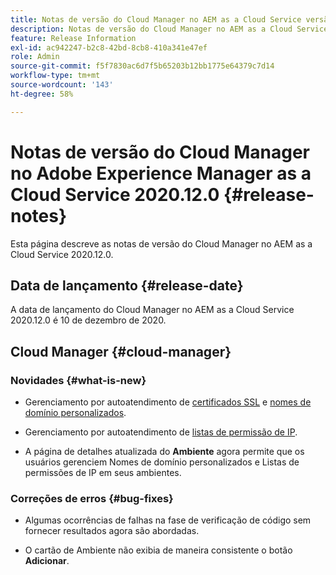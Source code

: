 ```yaml
---
title: Notas de versão do Cloud Manager no AEM as a Cloud Service versão 2020.12.0
description: Notas de versão do Cloud Manager no AEM as a Cloud Service versão 2020.12.0
feature: Release Information
exl-id: ac942247-b2c8-42bd-8cb8-410a341e47ef
role: Admin
source-git-commit: f5f7830ac6d7f5b65203b12bb1775e64379c7d14
workflow-type: tm+mt
source-wordcount: '143'
ht-degree: 58%

---
```


# Notas de versão do Cloud Manager no Adobe Experience Manager as a Cloud Service 2020.12.0 {#release-notes}

Esta página descreve as notas de versão do Cloud Manager no AEM as a Cloud Service 2020.12.0.

## Data de lançamento {#release-date}

A data de lançamento do Cloud Manager no AEM as a Cloud Service 2020.12.0 é 10 de dezembro de 2020.

## Cloud Manager {#cloud-manager}

### Novidades {#what-is-new}

* Gerenciamento por autoatendimento de [certificados SSL](/help/implementing/cloud-manager/managing-ssl-certifications/introduction-to-ssl-certificates.md) e [nomes de domínio personalizados](/help/implementing/cloud-manager/custom-domain-names/introduction.md).

* Gerenciamento por autoatendimento de [listas de permissão de IP](/help/implementing/cloud-manager/ip-allow-lists/introduction.md).

* A página de detalhes atualizada do **Ambiente** agora permite que os usuários gerenciem Nomes de domínio personalizados e Listas de permissões de IP em seus ambientes.


### Correções de erros {#bug-fixes}

* Algumas ocorrências de falhas na fase de verificação de código sem fornecer resultados agora são abordadas.

* O cartão de Ambiente não exibia de maneira consistente o botão **Adicionar**.
